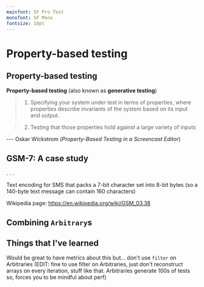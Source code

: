 ```yaml
---
mainfont: SF Pro Text
monofont: SF Mono
fontsize: 10pt
---
```


# Property-based testing

## Property-based testing

**Property-based testing** (also known as **generative testing**)

> 1. Specifying your system under test in terms of properties, where properties describe invariants of the system based on its input and output.

> 2. Testing that those properties hold against a large variety of inputs

--- Oskar Wickstrom (_Property-Based Testing in a Screencast Editor_)

## GSM-7: A case study

. . .

Text encoding for SMS that packs a 7-bit character set into 8-bit bytes (so a 140-byte text message can contain 160 characters)

Wikipedia page: https://en.wikipedia.org/wiki/GSM_03.38

<!--
Show npm module
Example use of encoding/decoding

> How would you test this? Write a bunch of unit tests?

Try out `fast-check` with `fc.string` (note that this is ASCII strings)

Write our own `Arbitrary` using the character set directly

```typescript
const char7bits = (): fc.Arbitrary<string> =>
  fc.integer(0, 127).map(n => (gsm7.charset as Record<number, string>)[n])
```



## More examples
Show the README: Jest, `query-string` et al.

-->

## Combining `Arbitrary`s



## Things that I've learned
Would be great to have metrics about this but... don't use `filter` on Arbitraries (EDIT: fine to use filter on Arbitraries, just don't reconstruct arrays on every iteration, stuff like that. Arbitraries generate 100s of tests so, forces you to be mindful about perf)



## 
